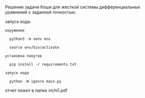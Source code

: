 Решение задачи Коши для жесткой системы дифференциальных уравнений с заданной точностью.


запуск кода:

    окружение
    
      python3 -m venv env
    
      source env/bin/activate
    
    установка пакутов
    
      pip install -r requirements.txt
    
    запуск кода
    
      python -W ignore main.py
  


отчет лежит в папке vichi1.pdf